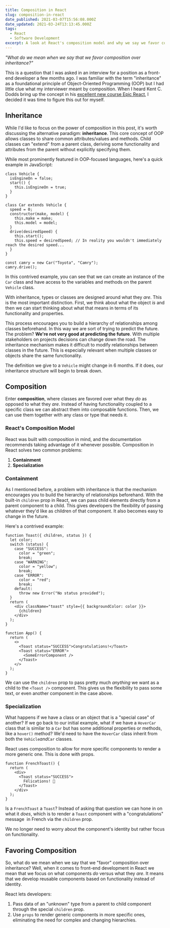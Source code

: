```yaml
---
title: Composition in React
slug: composition-in-react
date_published: 2021-03-07T15:56:08.000Z
date_updated: 2021-03-24T13:13:45.000Z
tags:
  - React
  - Software Development
excerpt: A look at React's composition model and why we say we favor composition over inheritance.
---
```


*"What do we mean when we say that we favor composition over inheritance?"*

This is a question that I was asked in an interview for a position as a front-end developer a few months ago. I was familiar with the term "inheritance" as a foundational principle of Object-Oriented Programming (OOP) but I had little clue what my interviewer meant by composition. When I heard Kent C. Dodds bring up the concept in his [excellent new course Epic React](https://epicreact.dev/), I decided it was time to figure this out for myself.

## Inheritance

While I'd like to focus on the power of composition in this post, it's worth discussing the alternative paradigm: **inheritance**. This core concept of OOP allows classes to share common attributes/values and methods. Child classes can "extend" from a parent class, deriving some functionality and attributes from the parent without explicitly specifying them.

While most prominently featured in OOP-focused languages, here's a quick example in JavaScript:

    class Vehicle {
      isEngineOn = false;
      start() {
        this.isEngineOn = true;
      }
    }
    
    class Car extends Vehicle {
      speed = 0;
      constructor(make, model) {
        this.make = make;
        this.model = model;
      }
      drive(desiredSpeed) {
        this.start();
        this.speed = desiredSpeed; // In reality you wouldn't immediately reach the desired speed...
      }
    }
    
    const camry = new Car("Toyota", "Camry");
    camry.drive();

In this contrived example, you can see that we can create an instance of the `Car` class and have access to the variables and methods on the parent `Vehicle` class.

With inheritance, types or classes are designed around what they *are*. This is the most important distinction. First, we think about what the object *is* and then we can start thinking about what that means in terms of its functionality and properties.

This process encourages you to build a hierarchy of relationships among classes beforehand. In this way we are sort of trying to predict the future. The problem? **We're not very good at predicting the future**. With multiple stakeholders on projects decisions can change down the road. The inheritance mechanism makes it difficult to modify relationships between classes in the future. This is especially relevant when multiple classes or objects share the same functionality.

The definition we give to a `Vehicle` might change in 6 months. If it does, our inheritance structure will begin to break down.

## Composition

Enter **composition**, where classes are favored over what they *do* as opposed to what they *are*. Instead of having functionality coupled to a specific class we can abstract them into composable functions. Then, we can use them together with any class or type that needs it.

### React's Composition Model

React was built with composition in mind, and the documentation recommends taking advantage of it whenever possible. Composition in React solves two common problems:

1. **Containment**
2. **Specialization**

### Containment

As I mentioned before, a problem with inheritance is that the mechanism encourages you to build the hierarchy of relationships beforehand. With the built-in `children` prop in React, we can pass child elements directly from a parent component to a child. This gives developers the flexibility of passing whatever they'd like as children of that component. It also becomes easy to change in the future.

Here's a contrived example:

    function Toast({ children, status }) {
      let color;
      switch (status) {
        case "SUCCESS":
          color = "green";
          break;
        case "WARNING":
          color = "yellow";
          break;
        case "ERROR":
          color = "red";
          break;
        default:
          throw new Error("No status provided");
      }
      return (
        <div className="toast" style={{ backgroundColor: color }}>
          {children}
        </div>
      );
    }
    
    function App() {
      return (
        <>
          <Toast status="SUCCESS">Congratulations!</Toast>
          <Toast status="ERROR">
            <SomeErrorComponent />
          </Toast>
        </>
      );
    }

We can use the `children` prop to pass pretty much *anything* we want as a child to the `<Toast />` component. This gives us the flexibility to pass some text, or even another component in the case above.

### Specialization

What happens if we have a class or an object that is a "special case" of another? If we go back to our initial example, what if we have a `HoverCar` class that is similar to a `Car` but has some additional properties or methods, like a `hover()` method? We'd need to have the `HoverCar` class inherit from both the `Vehicle`*and*`Car` classes.

React uses composition to allow for more specific components to render a more generic one. This is done with props.

    function FrenchToast() {
      return (
        <div>
          <Toast status="SUCCESS">
            Félications! 🎉
          </Toast>
        </div>
      );
    }

Is a `FrenchToast` a `Toast`? Instead of asking that question we can hone in on what it *does*, which is to render a `Toast` component with a "congratulations" message  in French via the `children` prop.

We no longer need to worry about the component's identity but rather focus on functionality.

## Favoring Composition

So, what do we mean when we say that we "favor" composition over inheritance? Well, when it comes to front-end development in React we mean that we focus on what components *do* versus what they *are*. It means that we develop reusable components based on functionality instead of identity.

React lets developers:

1. Pass data of an "unknown" type from a parent to child component through the special `children` prop.
2. Use `props` to render generic components in more specific ones, eliminating the need for complex and changing hierarchies.
